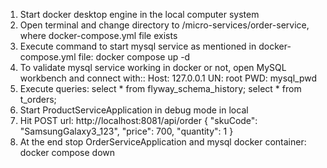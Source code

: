1. Start docker desktop engine in the local computer system
2. Open terminal and change directory to /micro-services/order-service, where docker-compose.yml file exists
3. Execute command to start mysql service as mentioned in docker-compose.yml file: docker compose up -d
4. To validate mysql service working in docker or not, open MySQL workbench and connect with::
       Host: 127.0.0.1    UN: root    PWD: mysql_pwd
5. Execute queries:
       select * from flyway_schema_history;
       select * from t_orders;
6. Start ProductServiceApplication in debug mode in local
7. Hit POST url: http://localhost:8081/api/order
   {
   "skuCode": "SamsungGalaxy3_123",
   "price": 700,
   "quantity": 1
   }
8. At the end stop OrderServiceApplication and mysql docker container: docker compose down
